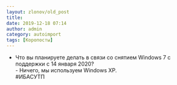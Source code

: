 ```yaml
---
layout: zlonov/old_post
title: 
date: 2019-12-18 07:14
author: admin
category: autoimport
tags: [Коропосты]
---
```


 - Что вы планируете делать в связи со снятием Windows 7 с поддержки с 14 января 2020?<br />- Ничего, мы используем Windows XP.<br />#ИБАСУТП





